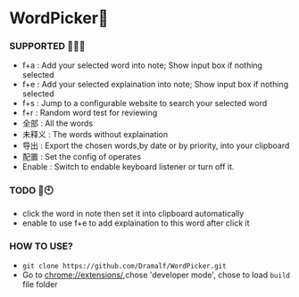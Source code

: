 # WordPicker🤏
### SUPPORTED 🙋‍♂️🙋
* f+a : Add your selected word into note; Show input box if nothing selected
* f+e : Add your selected explaination into note; Show input box if nothing selected
* f+s : Jump to a configurable website to search your selected word 
* f+r : Random word test for reviewing
* 全部 : All the words
* 未释义 : The words without explaination
* 导出 : Export the chosen words,by date or by priority, into your clipboard
* 配置 : Set the config of operates
* Enable : Switch to endable keyboard listener or turn off it.
### TODO 🔖🕙
* click the word in note then set it into clipboard automatically
* enable to use f+e to add explaination to this word after click it
### HOW TO USE?
* `git clone https://github.com/Dramalf/WordPicker.git`
* Go to [chrome://extensions/](chrome://extensions/),chose 'developer mode', chose to load `build` file folder
